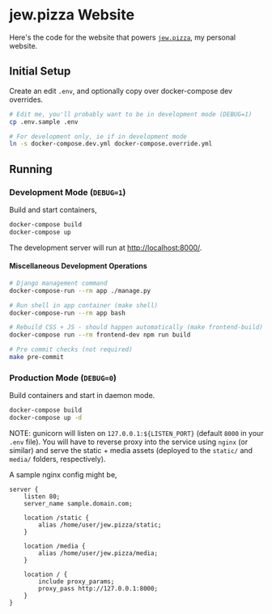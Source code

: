# jew.pizza Website

Here's the code for the website that powers [`jew.pizza`](https://jew.pizza), my
personal website.


## Initial Setup

Create an edit `.env`, and optionally copy over docker-compose dev overrides.

```bash
# Edit me, you'll probably want to be in development mode (DEBUG=1)
cp .env.sample .env

# For development only, ie if in development mode
ln -s docker-compose.dev.yml docker-compose.override.yml
```


## Running

### Development Mode (`DEBUG=1`)

Build and start containers,

```bash
docker-compose build
docker-compose up
```

The development server will run at <http://localhost:8000/>.


#### Miscellaneous Development Operations

```bash
# Django management command
docker-compose-run --rm app ./manage.py

# Run shell in app container (make shell)
docker-compose-run --rm app bash

# Rebuild CSS + JS - should happen automatically (make frontend-build)
docker-compose run --rm frontend-dev npm run build

# Pre commit checks (not required)
make pre-commit
```


### Production Mode (`DEBUG=0`)

Build containers and start in daemon mode.

```bash
docker-compose build
docker-compose up -d
```

NOTE: gunicorn will listen on `127.0.0.1:${LISTEN_PORT}` (default `8000` in your `.env` file).
You will have to reverse proxy into the service using `nginx` (or similar) and serve the
static + media assets (deployed to the `static/` and `media/` folders, respectively).

A sample nginx config might be,

```nginx
server {
    listen 80;
    server_name sample.domain.com;

    location /static {
        alias /home/user/jew.pizza/static;
    }

    location /media {
        alias /home/user/jew.pizza/media;
    }

    location / {
        include proxy_params;
        proxy_pass http://127.0.0.1:8000;
    }
}
```
